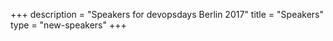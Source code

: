 +++
description = "Speakers for devopsdays Berlin 2017"
title = "Speakers"
type = "new-speakers"
+++